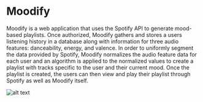 # Moodify

Moodify is a web application that uses the Spotify API to generate mood-based playlists. Once authorized, Moodify gathers and stores a users listening history in a database along with information for three audio features: danceability, energy, and valence. In order to uniformly segment the data provided by Spotify, Moodify normalizes the audio feature data for each user and an algorithm is applied to the normalized values to create a playlist with tracks specific to the user and their current mood. Once the playlist is created, the users can then view and play their playlist through Spotify as well as Moodify itself.

![alt text](https://github.com/mahnoorshafi/Moodify/static/images/homepage.png)
